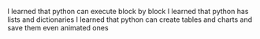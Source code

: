 I learned that python can execute block by block
I learned that python has lists and dictionaries
I learned that python can create tables and charts and save them even animated ones 

